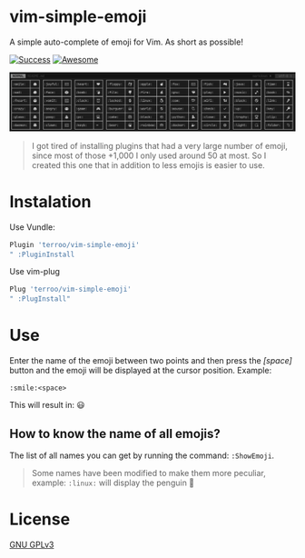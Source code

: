 # vim-simple-emoji
A simple auto-complete of emoji for Vim. As short as possible!

[![Success](https://badgen.net/github/checks/tunnckoCore/opensource)](https://terminalroot.com.br/)
[![Awesome](https://cdn.rawgit.com/sindresorhus/awesome/d7305f38d29fed78fa85652e3a63e154dd8e8829/media/badge.svg)](https://github.com/sindresorhus/awesome)


![:ShowEmoji](vim-simple-emoji.jpg)

> I got tired of installing plugins that had a very large number of emoji, since most of those +1,000 I only used around 50 at most. So I created this one that in addition to less emojis is easier to use.

# Instalation
Use Vundle:
```sh
Plugin 'terroo/vim-simple-emoji'
" :PluginInstall
```

Use vim-plug

```sh
Plug 'terroo/vim-simple-emoji'
" :PlugInstall"
```

# Use
Enter the name of the emoji between two points and then press the *[space]* button and the emoji will be displayed at the cursor position. Example:
```viml
:smile:<space>
```
This will result in: 😃 

## How to know the name of all emojis?
The list of all names you can get by running the command: `:ShowEmoji`.
> Some names have been modified to make them more peculiar, example: `:linux:` will display the penguin 🐧 

# License
[GNU GPLv3](LICENSE)


